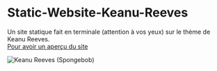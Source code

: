 # Static-Website-Keanu-Reeves
Un site statique fait en terminale (attention à vos yeux) sur le thème de Keanu Reeves.\
[Pour avoir un aperçu du site](https://Keanu-Reeves-Site.rotashin.repl.co)

![Keanu Reeves (Spongebob)](https://i.imgur.com/t0SKLOQ.gif)
